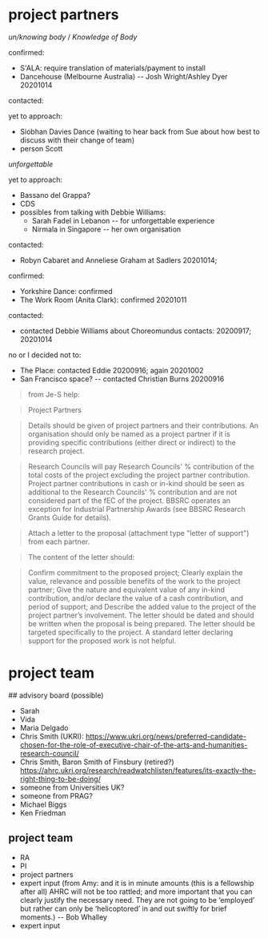 # project partners

_un/knowing body_ / _Knowledge of Body_

confirmed:
- S'ALA: require translation of materials/payment to install
- Dancehouse (Melbourne Australia) -- Josh Wright/Ashley Dyer 20201014


contacted:


yet to approach:
- Siobhan Davies Dance (waiting to hear back from Sue about how best to discuss with their change of team)
- person Scott 

_unforgettable_

yet to approach:

- Bassano del Grappa? 
- CDS
- possibles from talking with Debbie Williams:
    + Sarah Fadel in Lebanon -- for unforgettable experience
    + Nirmala in Singapore -- her own organisation 


contacted:
- Robyn Cabaret and Anneliese Graham at Sadlers 20201014; 

confirmed:
- Yorkshire Dance: confirmed
- The Work Room (Anita Clark): confirmed 20201011


contacted:
- contacted Debbie Williams about Choreomundus contacts: 20200917; 20201014


no or I decided not to:
- The Place: contacted Eddie 20200916; again 20201002
- San Francisco space? -- contacted Christian Burns 20200916


>from Je-S help:

>Project Partners

>Details should be given of project partners and their contributions. An organisation should only be named as a project partner if it is providing specific contributions (either direct or indirect) to the research project.

>Research Councils will pay Research Councils' % contribution of the total costs of the project excluding the project partner contribution. Project partner contributions in cash or in-kind should be seen as additional to the Research Councils' % contribution and are not considered part of the fEC of the project. BBSRC operates an exception for Industrial Partnership Awards (see BBSRC Research Grants Guide for details).

>Attach a letter to the proposal (attachment type "letter of support") from each partner.

>The content of the letter should:

>Confirm commitment to the proposed project;
Clearly explain the value, relevance and possible benefits of the work to the project partner;
Give the nature and equivalent value of any in-kind contribution, and/or declare the value of a cash contribution, and period of support; and
Describe the added value to the project of the project partner’s involvement.
The letter should be dated and should be written when the proposal is being prepared. The letter should be targeted specifically to the project. A standard letter declaring support for the proposed work is not helpful.


# project team

## advisory board (possible)

- Sarah
- Vida
- Maria Delgado
- Chris Smith (UKRI): https://www.ukri.org/news/preferred-candidate-chosen-for-the-role-of-executive-chair-of-the-arts-and-humanities-research-council/
- Chris Smith, Baron Smith of Finsbury (retired?) https://ahrc.ukri.org/research/readwatchlisten/features/its-exactly-the-right-thing-to-be-doing/
- someone from Universities UK?
- someone from PRAG?
- Michael Biggs
- Ken Friedman

## project team

- RA
- PI
- project partners
- expert input (from Amy: and it is in minute amounts (this is a fellowship after all) AHRC will not be too rattled; and more important that you can clearly justify the necessary need. They are not going to be ‘employed’ but rather can only be ‘helicoptored’ in and out swiftly for brief moments.) -- Bob Whalley
- expert input 

